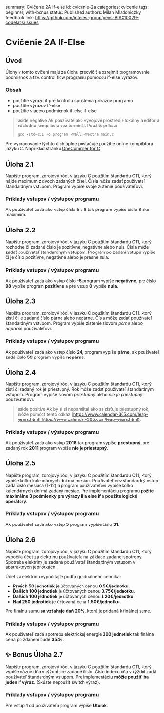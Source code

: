 summary: Cvičenie 2A If-else
id: cvicenie-2a
categories: cvicenie
tags: beginner, with-bonus
status: Published
authors: Milan Mladoniczky
feedback link: https://github.com/interes-group/pevs-BIAX10029-codelabs/issues

# Cvičenie 2A If-Else

<!-- ------------------------ -->
## Úvod

Úlohy v tomto cvičení majú za úlohu precvičiť a ozrejmiť programovanie podmienok a tzv. control flow programu pomocou if-else
výrazov.

### Obsah
- použitie výrazu if pre kontrolu spustenia príkazov programu
- použitie výrazov if-else
- použitie viacero podmienok if-else if-else

> aside negative
> Ak používate ako vývojové prostredie lokálny a editor a následnú kompiláciu cez terminál. Použite príkaz:
> ```shell
> gcc -std=c11 -o program -Wall -Wextra main.c
> ```

Pre vypracovanie týchto úloh úplne postačuje použitie online kompilátora jazyku C. Napríklad stránku [OneCompiler for C](https://onecompiler.com/c)

<!-- ------------------------ -->
## Úloha 2.1

Napíšte program, zdrojový kód, v jazyku C použitím štandardu C11, ktorý nájde maximum z dvoch zadaných čísel.
Čísla môže zadať používateľ štandardným vstupom. Program vypíše svoje zistenie používateľovi. 

### Príklady vstupov / výstupov programu

Ak používateľ zadá ako vstup čísla 5 a 8 tak program vypíše číslo 8 ako maximum.

<!-- ------------------------ -->
## Úloha 2.2

Napíšte program, zdrojový kód, v jazyku C použitím štandardu C11, ktorý rozhodne či zadané číslo je pozitívne, negatívne alebo nula.
Čísla môže zadať používateľ štandardným vstupom. Program po zadaní vstupu vypíše či je číslo pozitívne, negatívne alebo je presne nula.

### Príklady vstupov / výstupov programu

Ak používateľ zadá ako vstup číslo **-5** program vypíše **negatívne**, pre číslo **98** vypíše program **pozitívne** a pre vstup **0** vypíše **nula**.

<!-- ------------------------ -->
## Úloha 2.3

Napíšte program, zdrojový kód, v jazyku C použitím štandardu C11, ktorý zistí či je zadané číslo párne alebo nepárne.
Čísla môže zadať používateľ štandardným vstupom. Program vypíše zistenie slovom _párne_ alebo _nepárne_ používateľovi.

### Príklady vstupov / výstupov programu

Ak používateľ zadá ako vstup číslo **24**, program vypíše **párne**, ak používateľ zadá číslo **59** program vypíše **nepárne**.

<!-- ------------------------ -->
## Úloha 2.4

Napíšte program, zdrojový kód, v jazyku C použitím štandardu C11, ktorý zistí či zadaný rok je priestupný.
Rok môže zadať používateľ štandardným vstupom. Program vypíše slovom _priestupný_ alebo _nie je priestupný_ používateľovi.

> aside positive
> Ak by si si nepamätal ako sa zisťuje priestupný rok, môže pomôcť tento odkaz [https://www.calendar-365.com/leap-years.html](https://www.calendar-365.com/leap-years.html).

### Príklady vstupov / výstupov programu

Ak používateľ zadá ako vstup **2016** tak program vypíše **priestupný**, pre zadaný rok **2011** program vypíše **nie je priestupný**.

<!-- ------------------------ -->
## Úloha 2.5

Napíšte program, zdrojový kód, v jazyku C použitím štandardu C11, ktorý vypíše koľko kalendárnych dní má mesiac.
Používateľ cez štandardný vstup zadá číslo mesiaca (1-12) a program používateľovi vypíše koľko kalendárnych dní má zadaný mesiac.
Pre implementáciu programu **požite maximálne 3 podmienky pre výrazy if a else if** a **použite logické operátory**.

### Príklady vstupov / výstupov programu

Ak používateľ zadá ako vstup **5** program vypíše číslo **31**.

<!-- ------------------------ -->
## Úloha 2.6

Napíšte program, zdrojový kód, v jazyku C použitím štandardu C11, ktorý vypočíta účet za elektrinu používateľa 
na základe zadanej spotreby. Spotreba elektriny je zadaná používateľ štandardným vstupom v abstraktných jednotkách.

Účet za elektrinu vypočítajte podľa graduálneho cenníka:

- **Prvých 50 jednotiek** je účtovaných cenou **0.5€/jednotku**.
- **Ďalších 100 jednotiek** je účtovaných cenou **0.75€/jednotku**.
- **Ďalších 100 jednotiek** je účtovaných cenou **1.20€/jednotku**.
- **Nad 250 jednotiek** je účtovaná cena **1.50€/jednotku**.

Pre finálnu sumu **sa vzťahuje daň 20%**, ktorá je pridaná k finálnej sume.

### Príklady vstupov / výstupov programu

Ak používateľ zadá spotrebu elektrickej energie **300 jednotiek** tak finálna cena po zdanení bude **354€**.

<!-- ------------------------ -->
## ✨ Bonus Úloha 2.7

Napíšte program, zdrojový kód, v jazyku C použitím štandardu C11, ktorý vypíše názov dňa v týždni pre zadané číslo.
Číslo indexu dňa v týždni zadá používateľ štandardným vstupom. Pre implementáciu **môžte použiť iba jeden if výraz**. (Skúste nepoužiť switch výraz).

### Príklady vstupov / výstupov programu

Pre vstup **1** od používateľa program vypíše **Utorok**.


